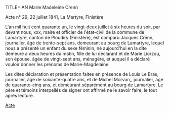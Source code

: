TITLE= AN Marie Madeleine Crenn

Acte n° 29, 22 juillet 1841, La Martyre, Finistère

L'an mil huit cent quarante un, le vingt-deux juillet à six heures du soir, par devant nous, xxx, maire et officier de l'état-civil de la commune de Lamartyre, canton de Ploudiry (Finistère), est comparu Jacques Crenn, journalier, âgé de trente-sept ans, demeurant au bourg de Lamartyre, lequel nous a présenté un enfant du sexe féminin, né aujourd'hui en la dite demeure à deux heures du matin, fille de lui déclarant et de Marie Liorzou, son épouse, âgée de vingt-sept ans, ménagère, et auquel il a déclaré vouloir donner les prénoms de Marie-Magdelaine.

Les dites déclaration et présentation faites en présence de Louis Le Bras, journalier, âgé de soixante-quatre ans, et de Michel Morvan,, journalier, âgé de quarante-cinq ans, et demeurant séparément au bourg de Lamartyre. Le père et témoins interpellés de signer ont affirmé ne le savoir faire, le tout après lecture.

<a href="https://adecang.github.io/gen/la_martyre/media/1841_0722_AN_marie_madeleine_crenn.jpg">Acte</a>
